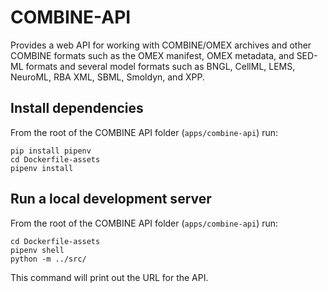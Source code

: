 # COMBINE-API 

Provides a web API for working with COMBINE/OMEX archives and other COMBINE formats such as the OMEX manifest, OMEX metadata, and SED-ML formats and several model formats such as BNGL, CellML, LEMS, NeuroML, RBA XML, SBML, Smoldyn, and XPP.

## Install dependencies
From the root of the COMBINE API folder (```apps/combine-api```) run:

```
pip install pipenv
cd Dockerfile-assets
pipenv install
```

## Run a local development server
From the root of the COMBINE API folder (```apps/combine-api```) run:

```
cd Dockerfile-assets
pipenv shell
python -m ../src/
```

This command will print out the URL for the API.
